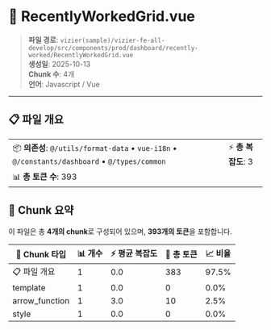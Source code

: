 # 📄 RecentlyWorkedGrid.vue

> **파일 경로**: `vizier(sample)/vizier-fe-all-develop/src/components/prod/dashboard/recently-worked/RecentlyWorkedGrid.vue`  
> **생성일**: 2025-10-13  
> **Chunk 수**: 4개  
> **언어**: Javascript / Vue
---





## 📋 파일 개요

| | |
|--|--|
| 📦 **의존성**: `@/utils/format-data` • `vue-i18n` • `@/constants/dashboard` • `@/types/common` | ⚡ **총 복잡도**: 3 |
| 📊 **총 토큰 수**: 393 |  |






## 🧩 Chunk 요약

이 파일은 총 **4개의 chunk**로 구성되어 있으며, **393개의 토큰**을 포함합니다.

| 🧩 Chunk 타입 | 📊 개수 | ⚡ 평균 복잡도 | 📝 총 토큰 | 📈 비율 |
|---------------|--------|-------------|----------|--------|
| 📋 파일 개요 | 1 | 0.0 | 383 | 97.5% |
| template | 1 | 0.0 | 0 | 0.0% |
| arrow_function | 1 | 3.0 | 10 | 2.5% |
| style | 1 | 0.0 | 0 | 0.0% |

